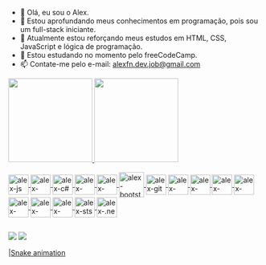 - 👋 Olá, eu sou o Alex.
- 👀 Estou aprofundando meus conhecimentos em programação, pois sou um full-stack iniciante.
- 🌱 Atualmente estou reforçando meus estudos em HTML, CSS, JavaScript e lógica de programação.
- 💞️ Estou estudando no momento pelo freeCodeCamp.
- 📫 Contate-me pelo e-mail: alexfn.dev.job@gmail.com

<div>
  <a href="http://github.com/alexfn93">
  <img height="167em" src="https://github-readme-stats.vercel.app/api?username=alexfn93&show_icons=true&theme=dracula&include_all_commits=true&count_private=true"/>
  <img height="167em" src="https://github-readme-stats.vercel.app/api/top-langs/?username=alexfn93&layout=compact&langs_count=168&theme=dracula"/>
</div>
  
<div style="display: inline_block"><br>
  <img align="center" alt="alex-js" height="40" widht="50" src="https://cdn.jsdelivr.net/gh/devicons/devicon/icons/javascript/javascript-original.svg" />
  <img align="center" alt="alex-java" height="40" widht="50" src="https://cdn.jsdelivr.net/gh/devicons/devicon/icons/java/java-original-wordmark.svg" />
  <img align="center" alt="alex-c#" height="40" widht="50" src="https://cdn.jsdelivr.net/gh/devicons/devicon/icons/csharp/csharp-original.svg" />
  <img align="center" alt="alex-html" height="40" widht="50" src="https://cdn.jsdelivr.net/gh/devicons/devicon/icons/html5/html5-original-wordmark.svg" />
  <img align="center" alt="alex-css" height="40" widht="50" src="https://cdn.jsdelivr.net/gh/devicons/devicon/icons/css3/css3-original-wordmark.svg" />
  <img align="center" alt="alex-bootstrap" height="50" widht="40" src="https://cdn.jsdelivr.net/gh/devicons/devicon/icons/bootstrap/bootstrap-original-wordmark.svg" />
  <img align="center" alt="alex-git" height="40" widht="50" src="https://cdn.jsdelivr.net/gh/devicons/devicon/icons/git/git-original-wordmark.svg" />
  <img align="center" alt="alex-github" height="40" widht="50" src="https://cdn.jsdelivr.net/gh/devicons/devicon/icons/github/github-original-wordmark.svg" />
  <img align="center" alt="alex-mongodb" height="40" widht="50" src="https://cdn.jsdelivr.net/gh/devicons/devicon/icons/mongodb/mongodb-original-wordmark.svg" />
  <img align="center" alt="alex-mySql" height="40" widht="50" src="https://cdn.jsdelivr.net/gh/devicons/devicon/icons/mysql/mysql-original-wordmark.svg" />
  <img align="center" alt="alex-node.js" height="40" widht="50" src="https://cdn.jsdelivr.net/gh/devicons/devicon/icons/nodejs/nodejs-original-wordmark.svg" />
  <img align="center" alt="alex-react.js" height="40" widht="50" src="https://cdn.jsdelivr.net/gh/devicons/devicon/icons/react/react-original-wordmark.svg" />
  <img align="center" alt="alex-redux" height="40" widht="50" src="https://cdn.jsdelivr.net/gh/devicons/devicon/icons/redux/redux-original.svg" />
  <img align="center" alt="alex-apacheTomcat" height="40" widht="50" src="https://cdn.jsdelivr.net/gh/devicons/devicon/icons/tomcat/tomcat-original-wordmark.svg" />
  <img align="center" alt="alex-sts" height="40" widht="50" src="https://cdn.jsdelivr.net/gh/devicons/devicon/icons/spring/spring-original-wordmark.svg" />
  <img align="center" alt="alex-.netCore" height="40" widht="50"src="https://cdn.jsdelivr.net/gh/devicons/devicon/icons/dotnetcore/dotnetcore-plain.svg" />
</div>   
    
  ##
  
<div>
  <a href="https://www.linkedin.com/in/alexfnunes" target="_black"><img src="https://img.shields.io/badge/LinkedIn-0077B5?style=for-the-badge&logo=linkedin&logoColor=white" target="_black"><a/>
  <a href="" target="_black"><img src="https://img.shields.io/badge/Twitter-1DA1F2?style=for-the-badge&logo=twitter&logoColor=white" target="_black"><a/>
</div>
    
   |[Snake animation](https://github.com/alexfn93/blob/output/github-contribution-grid-snake.svg)


